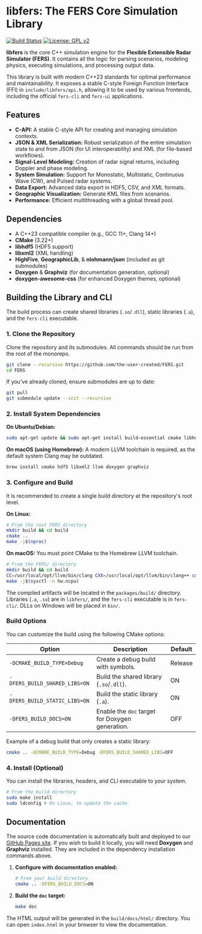 # libfers: The FERS Core Simulation Library

[![Build Status](https://github.com/the-user-created/FERS/actions/workflows/CMake.yml/badge.svg)](https://github.com/the-user-created/FERS/actions/workflows/CMake.yml)
[![License: GPL v2](https://img.shields.io/badge/License-GPLv2-blue.svg)](https://github.com/the-user-created/FERS/blob/master/LICENSE)

**libfers** is the core C++ simulation engine for the **Flexible Extensible Radar Simulator (FERS)**. It contains all
the logic for parsing scenarios, modeling physics, executing simulations, and processing output data.

This library is built with modern C++23 standards for optimal performance and maintainability. It exposes a stable
C-style Foreign Function Interface (FFI) in `include/libfers/api.h`, allowing it to be used by various frontends,
including the official `fers-cli` and `fers-ui` applications.

## Features

- **C-API:** A stable C-style API for creating and managing simulation contexts.
- **JSON & XML Serialization:** Robust serialization of the entire simulation state to and from JSON (for UI interoperability) and XML (for file-based workflows).
- **Signal-Level Modeling:** Creation of radar signal returns, including Doppler and phase modeling.
- **System Simulation:** Support for Monostatic, Multistatic, Continuous Wave (CW), and Pulsed radar systems.
- **Data Export:** Advanced data export in HDF5, CSV, and XML formats.
- **Geographic Visualization:** Generate KML files from scenarios.
- **Performance:** Efficient multithreading with a global thread pool.

## Dependencies

- A C++23 compatible compiler (e.g., GCC 11+, Clang 14+)
- **CMake** (3.22+)
- **libhdf5** (HDF5 support)
- **libxml2** (XML handling)
- **HighFive**, **GeographicLib**, & **nlohmann/json** (included as git submodules)
- **Doxygen** & **Graphviz** (for documentation generation, optional)
- **doxygen-awesome-css** (for enhanced Doxygen themes, optional)

## Building the Library and CLI

The build process can create shared libraries (`.so`/`.dll`), static libraries (`.a`), and the `fers-cli` executable.

### 1. Clone the Repository

Clone the repository and its submodules. All commands should be run from the root of the monorepo.

```bash
git clone --recursive https://github.com/the-user-created/FERS.git
cd FERS
```

If you've already cloned, ensure submodules are up to date:

```bash
git pull
git submodule update --init --recursive
```

### 2. Install System Dependencies

**On Ubuntu/Debian:**

```bash
sudo apt-get update && sudo apt-get install build-essential cmake libhdf5-dev libxml2-dev xxd doxygen graphviz
```

**On macOS (using Homebrew):**
A modern LLVM toolchain is required, as the default system Clang may be outdated.

```bash
brew install cmake hdf5 libxml2 llvm doxygen graphviz
```

### 3. Configure and Build

It is recommended to create a single build directory at the repository's root level.

**On Linux:**

```bash
# From the root FERS directory
mkdir build && cd build
cmake ..
make -j$(nproc)
```

**On macOS:**
You must point CMake to the Homebrew LLVM toolchain.

```bash
# From the FERS/ directory
mkdir build && cd build
CC=/usr/local/opt/llvm/bin/clang CXX=/usr/local/opt/llvm/bin/clang++ cmake ..
make -j$(sysctl -n hw.ncpu)
```

The compiled artifacts will be located in the `packages/build/` directory. Libraries (`.a`, `.so`) are in `libfers/`,
and the `fers-cli` executable is in `fers-cli/`. DLLs on Windows will be placed in `bin/`.

### Build Options

You can customize the build using the following CMake options:

| Option                        | Description                                     | Default |
|-------------------------------|-------------------------------------------------|---------|
| `-DCMAKE_BUILD_TYPE=Debug`    | Create a debug build with symbols.              | Release |
| `-DFERS_BUILD_SHARED_LIBS=ON` | Build the shared library (`.so`/`.dll`).        | ON      |
| `-DFERS_BUILD_STATIC_LIBS=ON` | Build the static library (`.a`).                | ON      |
| `-DFERS_BUILD_DOCS=ON`        | Enable the `doc` target for Doxygen generation. | OFF     |

Example of a debug build that only creates a static library:

```bash
cmake .. -DCMAKE_BUILD_TYPE=Debug -DFERS_BUILD_SHARED_LIBS=OFF
```

### 4. Install (Optional)

You can install the libraries, headers, and CLI executable to your system.

```bash
# From the build directory
sudo make install
sudo ldconfig # On Linux, to update the cache
```

## Documentation

The source code documentation is automatically built and deployed to our [GitHub Pages site](https://the-user-created.github.io/FERS/). If you wish to build it locally, you will need **Doxygen** and **Graphviz** installed. They are included in the dependency installation commands above.

1. **Configure with documentation enabled:**
   ```bash
   # From your build directory
   cmake .. -DFERS_BUILD_DOCS=ON
   ```

2. **Build the `doc` target:**
   ```bash
   make doc
   ```

The HTML output will be generated in the `build/docs/html/` directory. You can open `index.html` in your browser to view the documentation.
